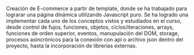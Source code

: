 
Creación de E-commerce a partir de template, donde se ha trabajado para lograrar una página dinámica utilizando Javascript puro.
Se ha logrado una implementar cada uno de los conceptos vistos y estudiados en el curso, desde control de fujos, funciones, objetos, ciclos/iteraciones, arrays, funciones de orden superior, eventos, manupulación del DOM, storage, procesos asincrónicos para la conexión con api o archivo json dentro del proyecto, hasta la incorporación de librerias externas.
